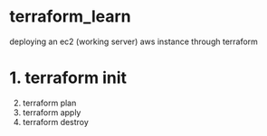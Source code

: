 # terraform_learn
deploying an ec2 (working server) aws instance through terraform

# 1. terraform init 
2. terraform plan 
3. terraform apply
4. terraform destroy
